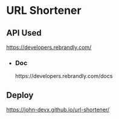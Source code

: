 # URL Shortener

## API Used
https://developers.rebrandly.com/
<ul>
<li>
 <H3>Doc</H3>
https://developers.rebrandly.com/docs
</li>
</ul>

## Deploy
https://john-devx.github.io/url-shortener/
